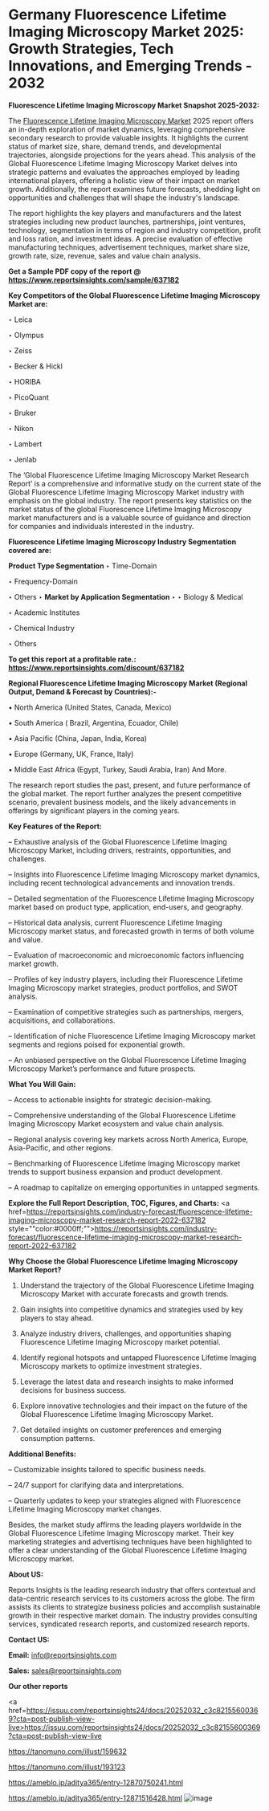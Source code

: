 # Germany Fluorescence Lifetime Imaging Microscopy Market 2025: Growth Strategies, Tech Innovations, and Emerging Trends - 2032

<strong>Fluorescence Lifetime Imaging Microscopy Market Snapshot 2025-2032:</strong>

The <a href=https://www.reportsinsights.com/sample/637182>Fluorescence Lifetime Imaging Microscopy Market</a> 2025 report offers an in-depth exploration of market dynamics, leveraging comprehensive secondary research to provide valuable insights. It highlights the current status of market size, share, demand trends, and developmental trajectories, alongside projections for the years ahead. This analysis of the Global Fluorescence Lifetime Imaging Microscopy Market delves into strategic patterns and evaluates the approaches employed by leading international players, offering a holistic view of their impact on market growth. Additionally, the report examines future forecasts, shedding light on opportunities and challenges that will shape the industry's landscape.

The report highlights the key players and manufacturers and the latest strategies including new product launches, partnerships, joint ventures, technology, segmentation in terms of region and industry competition, profit and loss ration, and investment ideas. A precise evaluation of effective manufacturing techniques, advertisement techniques, market share size, growth rate, size, revenue, sales and value chain analysis.

<strong>Get a Sample PDF copy of the report @ <a href=https://www.reportsinsights.com/sample/637182 style=color:#0000ff;>https://www.reportsinsights.com/sample/637182</a></strong>

<strong>Key Competitors of the Global Fluorescence Lifetime Imaging Microscopy Market are:</strong>

‣ Leica

‣ Olympus

‣ Zeiss

‣ Becker & Hickl

‣ HORIBA

‣ PicoQuant

‣ Bruker

‣ Nikon

‣ Lambert

‣ Jenlab

The ‘Global Fluorescence Lifetime Imaging Microscopy Market Research Report’ is a comprehensive and informative study on the current state of the Global Fluorescence Lifetime Imaging Microscopy Market industry with emphasis on the global industry. The report presents key statistics on the market status of the global Fluorescence Lifetime Imaging Microscopy market manufacturers and is a valuable source of guidance and direction for companies and individuals interested in the industry.

<strong>Fluorescence Lifetime Imaging Microscopy Industry Segmentation covered are:</strong>

<strong>Product Type Segmentation</strong>
‣
Time-Domain

‣ Frequency-Domain

‣ Others
‣ 
<strong>Market by Application Segmentation</strong>
‣
‣  Biology & Medical

‣ Academic Institutes

‣ Chemical Industry

‣ Others

<strong>To get this report at a profitable rate.: <a href=https://www.reportsinsights.com/discount/637182 style=color:#0000ff;>https://www.reportsinsights.com/discount/637182</a></strong>

<strong>Regional Fluorescence Lifetime Imaging Microscopy Market (Regional Output, Demand &amp; Forecast by Countries):-</strong>

• North America (United States, Canada, Mexico)

• South America ( Brazil, Argentina, Ecuador, Chile)

• Asia Pacific (China, Japan, India, Korea)

• Europe (Germany, UK, France, Italy)

• Middle East Africa (Egypt, Turkey, Saudi Arabia, Iran) And More.

The research report studies the past, present, and future performance of the global market. The report further analyzes the present competitive scenario, prevalent business models, and the likely advancements in offerings by significant players in the coming years.

<strong>Key Features of the Report:</strong>

– Exhaustive analysis of the Global Fluorescence Lifetime Imaging Microscopy Market, including drivers, restraints, opportunities, and challenges.

– Insights into Fluorescence Lifetime Imaging Microscopy market dynamics, including recent technological advancements and innovation trends.

– Detailed segmentation of the Fluorescence Lifetime Imaging Microscopy market based on product type, application, end-users, and geography.

– Historical data analysis, current Fluorescence Lifetime Imaging Microscopy market status, and forecasted growth in terms of both volume and value.

– Evaluation of macroeconomic and microeconomic factors influencing market growth.

– Profiles of key industry players, including their Fluorescence Lifetime Imaging Microscopy market strategies, product portfolios, and SWOT analysis.

– Examination of competitive strategies such as partnerships, mergers, acquisitions, and collaborations.

– Identification of niche Fluorescence Lifetime Imaging Microscopy market segments and regions poised for exponential growth.

– An unbiased perspective on the Global Fluorescence Lifetime Imaging Microscopy Market’s performance and future prospects.

<strong>What You Will Gain:</strong>

– Access to actionable insights for strategic decision-making.

– Comprehensive understanding of the Global Fluorescence Lifetime Imaging Microscopy Market ecosystem and value chain analysis.

– Regional analysis covering key markets across North America, Europe, Asia-Pacific, and other regions.

– Benchmarking of Fluorescence Lifetime Imaging Microscopy market trends to support business expansion and product development.

– A roadmap to capitalize on emerging opportunities in untapped segments.

<strong>Explore the Full Report Description, TOC, Figures, and Charts:</strong>
<a href=https://reportsinsights.com/industry-forecast/fluorescence-lifetime-imaging-microscopy-market-research-report-2022-637182 style=""color:#0000ff;"">https://reportsinsights.com/industry-forecast/fluorescence-lifetime-imaging-microscopy-market-research-report-2022-637182</a>

<strong>Why Choose the Global Fluorescence Lifetime Imaging Microscopy Market Report?</strong>

1. Understand the trajectory of the Global Fluorescence Lifetime Imaging Microscopy Market with accurate forecasts and growth trends.

2. Gain insights into competitive dynamics and strategies used by key players to stay ahead.

3. Analyze industry drivers, challenges, and opportunities shaping Fluorescence Lifetime Imaging Microscopy market potential.

4. Identify regional hotspots and untapped Fluorescence Lifetime Imaging Microscopy markets to optimize investment strategies.

5. Leverage the latest data and research insights to make informed decisions for business success.

6. Explore innovative technologies and their impact on the future of the Global Fluorescence Lifetime Imaging Microscopy Market.

7. Get detailed insights on customer preferences and emerging consumption patterns.

<strong>Additional Benefits:</strong>

– Customizable insights tailored to specific business needs.

– 24/7 support for clarifying data and interpretations.

– Quarterly updates to keep your strategies aligned with Fluorescence Lifetime Imaging Microscopy market changes.

Besides, the market study affirms the leading players worldwide in the Global Fluorescence Lifetime Imaging Microscopy market. Their key marketing strategies and advertising techniques have been highlighted to offer a clear understanding of the Global Fluorescence Lifetime Imaging Microscopy market.

<strong><strong>About US</strong>:</strong>

Reports Insights is the leading research industry that offers contextual and data-centric research services to its customers across the globe. The firm assists its clients to strategize business policies and accomplish sustainable growth in their respective market domain. The industry provides consulting services, syndicated research reports, and customized research reports.

<strong>Contact US:</strong>

<p class=><b>Email:</b> <a href=mailto:info@reportsinsights.com>info@reportsinsights.com</a></p>
<p class=><b>Sales:</b> <a href=mailto:sales@reportsinsights.com>sales@reportsinsights.com</a></p>

<strong>Our other reports</strong>

<a href=https://issuu.com/reportsinsights24/docs/20252032_c3c82155600369?cta=post-publish-view-live>https://issuu.com/reportsinsights24/docs/20252032_c3c82155600369?cta=post-publish-view-live</a>

<a href=https://tanomuno.com/illust/159632>https://tanomuno.com/illust/159632</a>

<a href=https://tanomuno.com/illust/193123>https://tanomuno.com/illust/193123</a>

<a href=https://ameblo.jp/aditya365/entry-12870750241.html>https://ameblo.jp/aditya365/entry-12870750241.html</a>

<a href=https://ameblo.jp/aditya365/entry-12871516428.html>https://ameblo.jp/aditya365/entry-12871516428.html</a>
![image](https://github.com/user-attachments/assets/2d224dd5-b2a3-4614-b97a-56497854800d)

